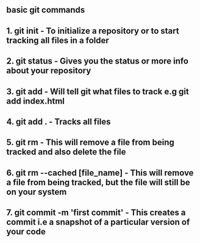 ## basic git commands
## 1. git init - To initialize a repository or to start tracking all files in a folder
## 2. git status - Gives you the status or more info about your repository
## 3. git add - Will tell git what files to track e.g git add index.html
## 4. git add . - Tracks all files
## 5. git rm - This will remove a file from being tracked and also delete the file
## 6. git rm --cached [file_name] - This will remove a file from being tracked, but the file will still be on your system
## 7. git commit -m 'first commit' - This creates a commit i.e a snapshot of a particular version of your code
<!-- once you have staged your files, you can commit them into Git. Imagine a commit command as a save progress of your work at a certain point. A commit is a save point for your project. Just like saving your game before fighting the boss — if things go wrong, you can reload that save. In Git, if your code breaks, you can go back to an earlier commit where everything worked fine. You assign a commit message to every commit, which you can pass with the -m prefix -->